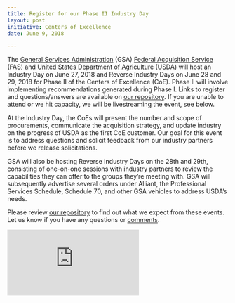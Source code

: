```yaml
---
title: Register for our Phase II Industry Day
layout: post
initiative: Centers of Excellence
date: June 9, 2018

---
```


The <a href="https://www.gsa.gov/">General Services Administration</a> (GSA) <a href="https://www.gsa.gov/about-us/organization/federal-acquisition-service">Federal Acquisition Service</a> (FAS) and <a href="https://www.usda.gov/">United States Department of Agriculture</a> (USDA) will host an Industry Day on June 27, 2018 and Reverse Industry Days on June 28 and 29, 2018 for Phase II of the Centers of Excellence (CoE). Phase II will involve implementing recommendations generated during Phase I. Links to register and questions/answers are available on <a href="https://github.com/GSA/coe-industry-day/">our repository</a>. If you are unable to attend or we hit capacity, we will be livestreaming the event, see below.


At the Industry Day, the CoEs will present the number and scope of procurements, communicate the acquisition strategy, and update industry on the progress of USDA as the first CoE customer. Our goal for this event is to address questions and solicit feedback from our industry partners before we release solicitations.

GSA will also be hosting Reverse Industry Days on the 28th and 29th, consisting of one-on-one sessions with industry partners to review the capabilities they can offer to the groups they’re meeting with. GSA will subsequently advertise several orders under Alliant, the Professional Services Schedule, Schedule 70, and other GSA vehicles to address USDA’s needs.

Please review <a href="https://github.com/GSA/coe-industry-day/">our repository</a> to find out what we expect from these events. Let us know if you have any questions or <a href="https://github.com/GSA/coe-industry-day/issues">comments</a>.

<div class="embed-responsive embed-responsive-16by9"><iframe src="https://www.youtube.com/embed/uqGwaEaVlHI" frameborder="0" allow="autoplay; encrypted-media" allowfullscreen="" title="CoE Industry Day" class="embed-responsive-item"></iframe>
</div>
